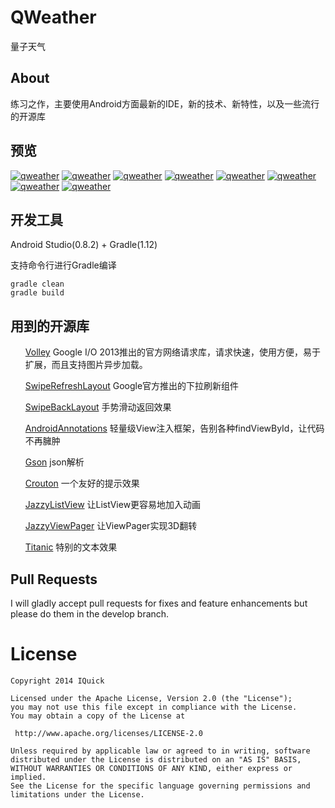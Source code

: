 
    
<div id="readme" class="blob instapaper_body">

<h1>QWeather</h1>

<p>量子天气</p>


<h2>About</h2>

<p>练习之作，主要使用Android方面最新的IDE，新的技术、新特性，以及一些流行的开源库 </p>


<h2>预览</h2>

<p>
<a href="https://github.com/elingwange/QWeather/blob/elingwange/Screenshots/1.png" target="_blank"><img src="https://raw.githubusercontent.com/elingwange/QWeather/elingwange/Screenshots/1.png" alt="qweather" style="max-width:100%;"></a>
<a href="https://github.com/elingwange/QWeather/blob/elingwange/Screenshots/2.png" target="_blank"><img src="https://raw.githubusercontent.com/elingwange/QWeather/elingwange/Screenshots/2.png" alt="qweather" style="max-width:100%;"></a>
<a href="https://github.com/elingwange/QWeather/blob/elingwange/Screenshots/3.png" target="_blank"><img src="https://raw.githubusercontent.com/elingwange/QWeather/elingwange/Screenshots/3.png" alt="qweather" style="max-width:100%;"></a>
<a href="https://github.com/elingwange/QWeather/blob/elingwange/Screenshots/4.png" target="_blank"><img src="https://raw.githubusercontent.com/elingwange/QWeather/elingwange/Screenshots/4.png" alt="qweather" style="max-width:100%;"></a>
<a href="https://github.com/elingwange/QWeather/blob/elingwange/Screenshots/5.png" target="_blank"><img src="https://raw.githubusercontent.com/elingwange/QWeather/elingwange/Screenshots/5.png" alt="qweather" style="max-width:100%;"></a>
<a href="https://github.com/elingwange/QWeather/blob/elingwange/Screenshots/6.png" target="_blank"><img src="https://raw.githubusercontent.com/elingwange/QWeather/elingwange/Screenshots/6.png" alt="qweather" style="max-width:100%;"></a>
<a href="https://github.com/elingwange/QWeather/blob/elingwange/Screenshots/7.png" target="_blank"><img src="https://raw.githubusercontent.com/elingwange/QWeather/elingwange/Screenshots/7.png" alt="qweather" style="max-width:100%;"></a>
<a href="https://github.com/elingwange/QWeather/blob/elingwange/Screenshots/8.png" target="_blank"><img src="https://raw.githubusercontent.com/elingwange/QWeather/elingwange/Screenshots/8.png" alt="qweather" style="max-width:100%;"></a>
</p>

<h2>
<a id="user-content-开发工具" class="anchor" href="#%E5%BC%80%E5%8F%91%E5%B7%A5%E5%85%B7" aria-hidden="true"><span class="octicon octicon-link"></span></a>开发工具</h2>

<p>Android Studio(0.8.2) + Gradle(1.12)</p>

<p>支持命令行进行Gradle编译

<pre><code>gradle clean
gradle build
</code></pre>

<h2>
<a id="user-content-用到的开源库" class="anchor" href="#%E7%94%A8%E5%88%B0%E7%9A%84%E5%BC%80%E6%BA%90%E5%BA%93" aria-hidden="true"><span class="octicon octicon-link"></span></a>用到的开源库</h2>



<ul class="task-list">
<li><p><a href="https://android.googlesource.com/platform/frameworks/volley">Volley</a> Google I/O 2013推出的官方网络请求库，请求快速，使用方便，易于扩展，而且支持图片异步加载。</p></li>
<li><p><a href="http://stormzhang.github.io/android/2014/03/29/android-swiperefreshlayout/">SwipeRefreshLayout</a> Google官方推出的下拉刷新组件</p></li>
<li><p><a href="https://github.com/Issacw0ng/SwipeBackLayout">SwipeBackLayout</a> 手势滑动返回效果</p></li>
<li><p><a href="https://github.com/excilys/androidannotations/wiki">AndroidAnnotations</a> 轻量级View注入框架，告别各种findViewById，让代码不再臃肿</p></li>
<li><p><a href="https://github.com/eatnumber1/google-gson">Gson</a> json解析</p></li>
<li><p><a href="https://github.com/keyboardsurfer/Crouton">Crouton</a> 一个友好的提示效果</p></li>
<li><p><a href="https://github.com/twotoasters/JazzyListView">JazzyListView</a> 让ListView更容易地加入动画</p></li>
<li><p><a href="https://github.com/jfeinstein10/JazzyViewPager">JazzyViewPager</a> 让ViewPager实现3D翻转</p></li>
<li><p><a href="https://github.com/RomainPiel/Titanic">Titanic</a> 特别的文本效果</p></li>
</ul>

<h2>
<a id="user-content-pull-requests" class="anchor" href="#pull-requests" aria-hidden="true"><span class="octicon octicon-link"></span></a>Pull Requests</h2>

<p>I will gladly accept pull requests for fixes and feature enhancements but please do them in the develop branch.</p>


<h1>
<a id="user-content-license" class="anchor" href="#license" aria-hidden="true"><span class="octicon octicon-link"></span></a>License</h1>

<pre><code>Copyright 2014 IQuick

Licensed under the Apache License, Version 2.0 (the "License");
you may not use this file except in compliance with the License.
You may obtain a copy of the License at

 http://www.apache.org/licenses/LICENSE-2.0

Unless required by applicable law or agreed to in writing, software
distributed under the License is distributed on an "AS IS" BASIS,
WITHOUT WARRANTIES OR CONDITIONS OF ANY KIND, either express or implied.
See the License for the specific language governing permissions and
limitations under the License.
</code></pre>
</article>
</div>

      

